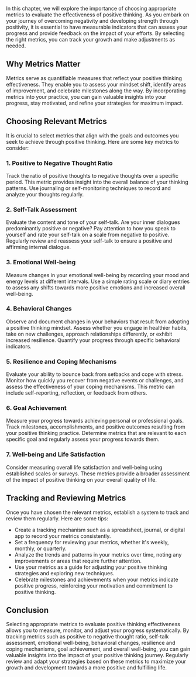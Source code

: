 
In this chapter, we will explore the importance of choosing appropriate metrics to evaluate the effectiveness of positive thinking. As you embark on your journey of overcoming negativity and developing strength through positivity, it is essential to have measurable indicators that can assess your progress and provide feedback on the impact of your efforts. By selecting the right metrics, you can track your growth and make adjustments as needed.

**Why Metrics Matter**
----------------------

Metrics serve as quantifiable measures that reflect your positive thinking effectiveness. They enable you to assess your mindset shift, identify areas of improvement, and celebrate milestones along the way. By incorporating metrics into your practice, you can gain valuable insights into your progress, stay motivated, and refine your strategies for maximum impact.

**Choosing Relevant Metrics**
-----------------------------

It is crucial to select metrics that align with the goals and outcomes you seek to achieve through positive thinking. Here are some key metrics to consider:

### 1. **Positive to Negative Thought Ratio**

Track the ratio of positive thoughts to negative thoughts over a specific period. This metric provides insight into the overall balance of your thinking patterns. Use journaling or self-monitoring techniques to record and analyze your thoughts regularly.

### 2. **Self-Talk Assessment**

Evaluate the content and tone of your self-talk. Are your inner dialogues predominantly positive or negative? Pay attention to how you speak to yourself and rate your self-talk on a scale from negative to positive. Regularly review and reassess your self-talk to ensure a positive and affirming internal dialogue.

### 3. **Emotional Well-being**

Measure changes in your emotional well-being by recording your mood and energy levels at different intervals. Use a simple rating scale or diary entries to assess any shifts towards more positive emotions and increased overall well-being.

### 4. **Behavioral Changes**

Observe and document changes in your behaviors that result from adopting a positive thinking mindset. Assess whether you engage in healthier habits, take on new challenges, approach relationships differently, or exhibit increased resilience. Quantify your progress through specific behavioral indicators.

### 5. **Resilience and Coping Mechanisms**

Evaluate your ability to bounce back from setbacks and cope with stress. Monitor how quickly you recover from negative events or challenges, and assess the effectiveness of your coping mechanisms. This metric can include self-reporting, reflection, or feedback from others.

### 6. **Goal Achievement**

Measure your progress towards achieving personal or professional goals. Track milestones, accomplishments, and positive outcomes resulting from your positive thinking practice. Determine metrics that are relevant to each specific goal and regularly assess your progress towards them.

### 7. **Well-being and Life Satisfaction**

Consider measuring overall life satisfaction and well-being using established scales or surveys. These metrics provide a broader assessment of the impact of positive thinking on your overall quality of life.

**Tracking and Reviewing Metrics**
----------------------------------

Once you have chosen the relevant metrics, establish a system to track and review them regularly. Here are some tips:

* Create a tracking mechanism such as a spreadsheet, journal, or digital app to record your metrics consistently.
* Set a frequency for reviewing your metrics, whether it's weekly, monthly, or quarterly.
* Analyze the trends and patterns in your metrics over time, noting any improvements or areas that require further attention.
* Use your metrics as a guide for adjusting your positive thinking strategies and exploring new techniques.
* Celebrate milestones and achievements when your metrics indicate positive progress, reinforcing your motivation and commitment to positive thinking.

**Conclusion**
--------------

Selecting appropriate metrics to evaluate positive thinking effectiveness allows you to measure, monitor, and adjust your progress systematically. By tracking metrics such as positive to negative thought ratio, self-talk assessment, emotional well-being, behavioral changes, resilience and coping mechanisms, goal achievement, and overall well-being, you can gain valuable insights into the impact of your positive thinking journey. Regularly review and adapt your strategies based on these metrics to maximize your growth and development towards a more positive and fulfilling life.
